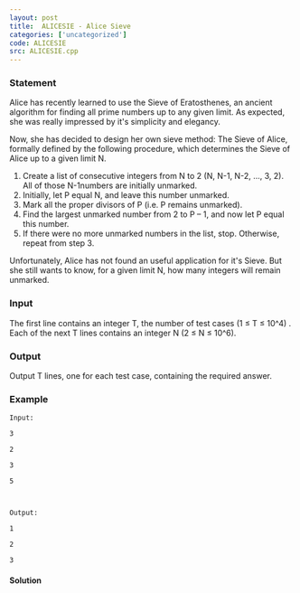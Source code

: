 ```yaml
---
layout: post
title:  ALICESIE - Alice Sieve
categories: ['uncategorized']
code: ALICESIE
src: ALICESIE.cpp
---
```


### **Statement**

Alice has recently learned to use the Sieve of Eratosthenes, an ancient
algorithm for finding all prime numbers up to any given limit. As expected,
she was really impressed by it's simplicity and elegancy.

Now, she has decided to design her own sieve method: The Sieve of Alice,
formally defined by the following procedure, which determines the Sieve of
Alice up to a given limit N.

  1. Create a list of consecutive integers from N to 2 (N, N-1, N-2, ..., 3, 2). All of those N-1numbers are initially unmarked.
  2. Initially, let P equal N, and leave this number unmarked.
  3. Mark all the proper divisors of P (i.e. P remains unmarked).
  4. Find the largest unmarked number from 2 to P – 1, and now let P equal this number.
  5. If there were no more unmarked numbers in the list, stop. Otherwise, repeat from step 3.

Unfortunately, Alice has not found an useful application for it's Sieve. But
she still wants to know, for a given limit N, how many integers will remain
unmarked.

### Input

The first line contains an integer T, the number of test cases (1 ≤ T ≤ 10^4)
. Each of the next T lines contains an integer N (2 ≤ N ≤ 10^6).

### Output

Output T lines, one for each test case, containing the required answer.

### Example

    
    
    Input:
    3
    2
    3
    5
    
    Output:
    1
    2
    3



#### **Solution**



